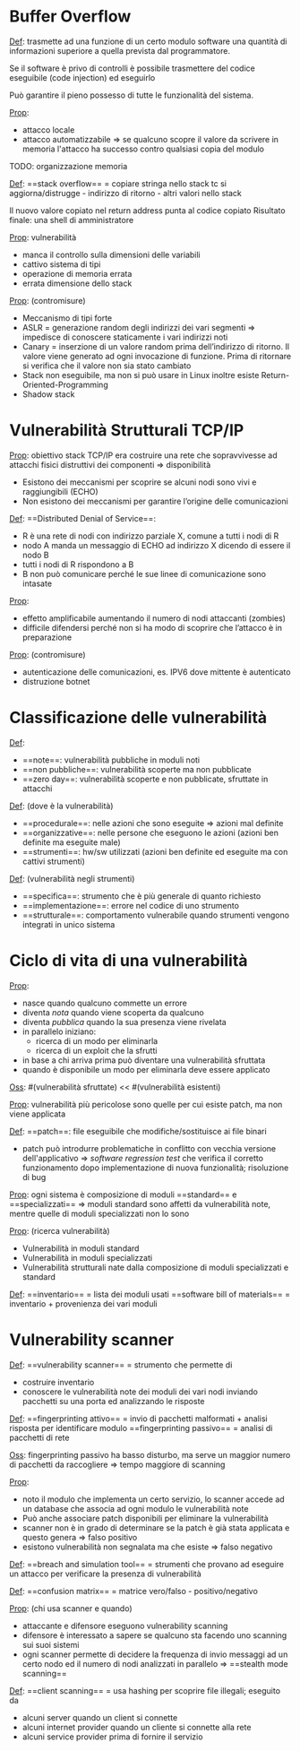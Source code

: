 # Buffer Overflow

<u>Def</u>: trasmette ad una funzione di un certo modulo software una quantità di informazioni superiore a quella prevista dal programmatore.

 Se il software è privo di controlli è possibile trasmettere del codice eseguibile (code injection) ed eseguirlo
 
Può garantire il pieno possesso di tutte le funzionalità del sistema.

<u>Prop</u>: 
- attacco locale
- attacco automatizzabile
	=> se qualcuno scopre il valore da scrivere in memoria l'attacco ha successo contro qualsiasi copia del modulo

TODO: organizzazione memoria

<u>Def</u>: ==stack overflow== = copiare stringa nello stack tc si aggiorna/distrugge 
	- indirizzo di ritorno
	- altri valori nello stack

Il nuovo valore copiato nel return address punta al codice copiato
Risultato finale: una shell di amministratore

<u>Prop</u>: vulnerabilità
- manca il controllo sulla dimensioni delle variabili
- cattivo sistema di tipi
- operazione di memoria errata
- errata dimensione dello stack

<u>Prop</u>: (contromisure)
-  Meccanismo di tipi forte
- ASLR = generazione random degli indirizzi dei vari segmenti 
	=> impedisce di conoscere staticamente i vari indirizzi noti
- Canary = inserzione di un valore random prima dell’indirizzo di ritorno. 
	Il valore viene generato ad ogni invocazione di funzione. 
	Prima di ritornare si verifica che il valore non sia stato cambiato
- Stack non eseguibile, ma non si può usare in Linux inoltre esiste Return-Oriented-Programming
- Shadow stack

# Vulnerabilità Strutturali TCP/IP
<u>Prop</u>: obiettivo stack TCP/IP era costruire una rete che sopravvivesse ad attacchi fisici
	distruttivi dei componenti 
	=> disponibilità

- Esistono dei meccanismi per scoprire se alcuni nodi sono vivi e raggiungibili (ECHO)
- Non esistono dei meccanismi per garantire l’origine delle comunicazioni

<u>Def</u>: ==Distributed Denial of Service==:
- R è una rete di nodi con indirizzo parziale X, comune a tutti i nodi di R
- nodo A manda un messaggio di ECHO ad indirizzo X dicendo di essere il nodo B
- tutti i nodi di R rispondono a B
- B non può comunicare perché le sue linee di comunicazione sono intasate

<u>Prop</u>:
- effetto amplificabile aumentando il numero di nodi attaccanti (zombies)
- difficile difendersi perché non si ha modo di scoprire che l’attacco è in preparazione

<u>Prop</u>: (contromisure)
- autenticazione delle comunicazioni, es. IPV6 dove mittente è autenticato
- distruzione botnet

# Classificazione delle vulnerabilità
<u>Def</u>:
- ==note==: vulnerabilità pubbliche in moduli noti
- ==non pubbliche==: vulnerabilità scoperte ma non pubblicate
- ==zero day==: vulnerabilità scoperte e non pubblicate, sfruttate in attacchi

<u>Def</u>: (dove è la vulnerabilità)
- ==procedurale==: nelle azioni che sono eseguite => azioni mal definite
- ==organizzative==: nelle persone che eseguono le azioni (azioni ben definite ma eseguite male)
- ==strumenti==: hw/sw utilizzati (azioni ben definite ed eseguite ma con cattivi strumenti)

<u>Def</u>: (vulnerabilità negli strumenti)
- ==specifica==: strumento che è più generale di quanto richiesto
- ==implementazione==: errore nel codice di uno strumento
- ==strutturale==: comportamento vulnerabile quando strumenti vengono integrati in unico sistema

# Ciclo di vita di una vulnerabilità
<u>Prop</u>:
- nasce quando qualcuno commette un errore
- diventa *nota* quando viene scoperta da qualcuno
- diventa *pubblica* quando la sua presenza viene rivelata
- in parallelo iniziano:
	- ricerca di un modo per eliminarla
	- ricerca di un exploit che la sfrutti
- in base a chi arriva prima può diventare una vulnerabilità sfruttata
- quando è disponibile un modo per eliminarla deve essere applicato


<u>Oss</u>: #(vulnerabilità sfruttate) << #(vulnerabilità esistenti)

<u>Prop</u>: vulnerabilità più pericolose sono quelle per cui esiste patch, ma non viene applicata

<u>Def</u>: ==patch==: file eseguibile che modifiche/sostituisce ai file binari
-  patch può introdurre problematiche in conflitto con vecchia versione dell'applicativo 
	  => *software regression test* che verifica il corretto funzionamento dopo implementazione di  nuova funzionalità; risoluzione di bug


<u>Prop</u>: ogni sistema è composizione di moduli ==standard== e ==specializzati==
  =>   moduli standard sono affetti da vulnerabilità note, 
	mentre quelle di moduli specializzati non lo sono
	
<u>Prop</u>: (ricerca vulnerabilità)
- Vulnerabilità in moduli standard
- Vulnerabilità in moduli specializzati
-  Vulnerabilità strutturali nate dalla composizione di moduli specializzati e standard

<u>Def</u>: ==inventario== = lista dei moduli usati
	==software bill of materials== = inventario + provenienza dei vari moduli

# Vulnerability scanner
<u>Def</u>: ==vulnerability scanner== = strumento che permette di
- costruire inventario
- conoscere le vulnerabilità note dei moduli dei vari nodi inviando pacchetti su una porta ed analizzando le risposte

<u>Def</u>: ==fingerprinting attivo== = invio di pacchetti malformati + analisi risposta per identificare modulo
	==fingerprinting passivo== = analisi di pacchetti di rete

<u>Oss</u>: fingerprinting passivo ha basso disturbo, ma serve un maggior numero di pacchetti da raccogliere => tempo maggiore di scanning

<u>Prop</u>: 
- noto il modulo che implementa un certo servizio, lo scanner accede ad un database che associa ad ogni modulo le vulnerabilità note
- Può anche associare patch disponibili per eliminare la vulnerabilità
- scanner non è in grado di determinare se la patch è già stata applicata e questo genera
	=> falso positivo 
-  esistono vulnerabilità non segnalata ma che esiste 
	 => falso negativo

<u>Def</u>: ==breach and simulation tool== = strumenti che provano ad eseguire un attacco per 
	verificare la presenza di vulnerabilità


<u>Def</u>: ==confusion matrix== = matrice vero/falso - positivo/negativo


<u>Prop</u>: (chi usa scanner e quando)
- attaccante e difensore eseguono vulnerability scanning
- difensore è interessato a sapere se qualcuno sta facendo uno scanning sui suoi sistemi
- ogni scanner permette di decidere la frequenza di invio messaggi ad un certo nodo ed il numero di nodi analizzati in parallelo => ==stealth mode scanning==


<u>Def</u>: ==client scanning== = usa hashing per scoprire file illegali; eseguito da
- alcuni server quando un client si connette
- alcuni internet provider quando un cliente si connette alla rete
- alcuni service provider prima di fornire il servizio